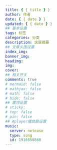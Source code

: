 ```yaml
---
title: { { title } }
author: 作者
date: { { date } }
updated: { { date } }
## 基本设置
tags: 标签
categories: 分类
description: 这是摘要
## 文章头图设置
index_img:
banner_img:
headimg:
img:
cover:
## 相关开关
comments: true
# mermaid: false
# mathjax: false
# math: false
# hide: false
## 置顶设置
# sticky:
# top: false
# pin: false
## Aplayer播放器设置
music:
  server: netease
  type: song
  id: 1916550868
---
```


<style>
    #l_main {
      width: calc(100% - 1 * 0px);
      padding-left: 0px;
      float: left;
      -webkit-box-ordinal-group: 2;
      -moz-box-ordinal-group: 2;
      -ms-flex-order: 2;
      -webkit-order: 2;
      order: 2;
    }
    #l_side {
  
        display: none;
    }
    
    #post-body {
        display:flex;
        flex-wrap: wrap;
    }
    #post-body p {
        width: 48%;
        margin: 5px;
    }
</style>

